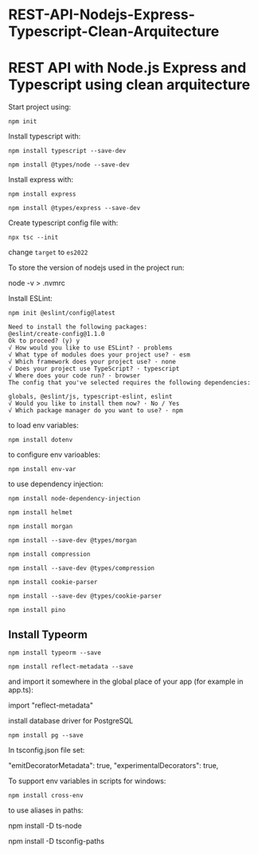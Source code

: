 # REST-API-Nodejs-Express-Typescript-Clean-Arquitecture

# REST API with Node.js Express and Typescript using clean arquitecture

Start project using:

```
npm init
```

Install typescript with:

```
npm install typescript --save-dev
```

```
npm install @types/node --save-dev
```

Install express with:

```
npm install express
```

```
npm install @types/express --save-dev
```

Create typescript config file with:

```
npx tsc --init
```

change `target` to `es2022`

To store the version of nodejs used in the project run:

node -v > .nvmrc

Install ESLint:

```
npm init @eslint/config@latest
```

```
Need to install the following packages:
@eslint/create-config@1.1.0
Ok to proceed? (y) y
√ How would you like to use ESLint? · problems
√ What type of modules does your project use? · esm
√ Which framework does your project use? · none
√ Does your project use TypeScript? · typescript
√ Where does your code run? · browser
The config that you've selected requires the following dependencies:

globals, @eslint/js, typescript-eslint, eslint
√ Would you like to install them now? · No / Yes
√ Which package manager do you want to use? · npm
```

to load env variables:

```
npm install dotenv
```

to configure env varioables:

```
npm install env-var
```

to use dependency injection:

```
npm install node-dependency-injection
```

```
npm install helmet
```

```
npm install morgan
```

```
npm install --save-dev @types/morgan
```

```
npm install compression
```

```
npm install --save-dev @types/compression
```

```
npm install cookie-parser
```

```
npm install --save-dev @types/cookie-parser
```

```
npm install pino
```

## Install Typeorm

```
npm install typeorm --save
```

```
npm install reflect-metadata --save
```

and import it somewhere in the global place of your app (for example in app.ts):

import "reflect-metadata"

install database driver for PostgreSQL

```
npm install pg --save
```

In tsconfig.json file set:

"emitDecoratorMetadata": true,
"experimentalDecorators": true,

To support env variables in scripts for windows:

```
npm install cross-env
```

to use aliases in paths:

npm install -D ts-node

npm install -D tsconfig-paths
